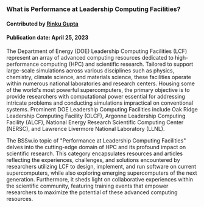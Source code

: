 ### What is Performance at Leadership Computing Facilities?
#### Contributed by  [Rinku Gupta](https://github.com/rinkug)
#### Publication date: April 25, 2023

<!--- deck start --->
<!--- deck end --->

<!--- body start --->
The Department of Energy (DOE) Leadership Computing Facilities (LCF) represent an array of advanced computing resources dedicated to high-performance computing (HPC) and scientific research. Tailored to support large-scale simulations across various disciplines such as physics, chemistry, climate science, and materials science, these facilities operate within numerous national laboratories and research centers. Housing some of the world's most powerful supercomputers, the primary objective is to provide researchers with computational power essential for addressing intricate problems and conducting simulations impractical on conventional systems. Prominent DOE Leadership Computing Facilities include Oak Ridge Leadership Computing Facility (OLCF), Argonne Leadership Computing Facility (ALCF), National Energy Research Scientific Computing Center (NERSC), and Lawrence Livermore National Laboratory (LLNL).

The BSSw.io topic of "Performance at Leadership Computing Facilities" delves into the cutting-edge domain of HPC and its profound impact on scientific research. This category encapsulates resources and articles reflecting the experiences, challenges, and solutions encountered by researchers utilizing LCF to design, implement, and run software on current supercomputers, while also exploring emerging supercomputers of the next generation. Furthermore, it sheds light on collaborative experiences within the scientific community, featuring training events that empower researchers to maximize the potential of these advanced computing resources.
<!--- body end  --->

 
<!---
Publish: yes
Pinned: yes
Topics: performance at leadership computing facilities
RSS update: 2023-20-04
--->
